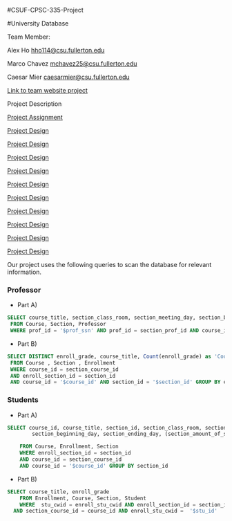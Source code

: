 #CSUF-CPSC-335-Project

#University Database

Team Member:

Alex Ho hho114@csu.fullerton.edu

Marco Chavez mchavez25@csu.fullerton.edu

Caesar Mier caesarmier@csu.fullerton.edu

[Link to team website project ](http://bit.ly/2Pe7P4u "CPSC 332 Project")


Project Description

[Project Assignment](https://github.com/hho114/CSUF-CPSC-332-Project/report/report-2.png)

[Project Design](https://github.com/hho114/CSUF-CPSC-332-Project/report/report-3.png)

[Project Design](https://github.com/hho114/CSUF-CPSC-332-Project/report/report-4.png)

[Project Design](https://github.com/hho114/CSUF-CPSC-332-Project/report/report-5.png)

[Project Design](https://github.com/hho114/CSUF-CPSC-332-Project/report/report-6.png)

[Project Design](https://github.com/hho114/CSUF-CPSC-332-Project/report/report-7.png)

[Project Design](https://github.com/hho114/CSUF-CPSC-332-Project/report/report-8.png)

[Project Design](https://github.com/hho114/CSUF-CPSC-332-Project/report/report-9.png)

[Project Design](https://github.com/hho114/CSUF-CPSC-332-Project/report/report-10.png)

[Project Design](https://github.com/hho114/CSUF-CPSC-332-Project/report/report-11.png)

[Project Design](https://github.com/hho114/CSUF-CPSC-332-Project/report/report-12.png)




Our project uses the following queries to scan the database for relevant information.

### Professor

* Part A)
```sql
SELECT course_title, section_class_room, section_meeting_day, section_beginning_day, section_ending_day
 FROM Course, Section, Professor
 WHERE prof_id = '$prof_ssn' AND prof_id = section_prof_id AND course_id = section_course_id 
```

* Part B)
```sql
SELECT DISTINCT enroll_grade, course_title, Count(enroll_grade) as 'Count'
 FROM Course , Section , Enrollment
 WHERE course_id = section_course_id
 AND enroll_section_id = section_id
 AND course_id = '$course_id' AND section_id = '$section_id' GROUP BY enroll_grade
```

### Students

* Part A)
```sql
SELECT course_id, course_title, section_id, section_class_room, section_meeting_day,
		section_beginning_day, section_ending_day, (section_amount_of_seat-COUNT(enroll_stu_cwid)) as 'num_enrolled'

	FROM Course, Enrollment, Section
	WHERE enroll_section_id = section_id
	AND course_id = section_course_id
	AND course_id = '$course_id' GROUP BY section_id
```

* Part B)
```sql
SELECT course_title, enroll_grade
	FROM Enrollment, Course, Section, Student
	WHERE  stu_cwid = enroll_stu_cwid AND enroll_section_id = section_id
  AND section_course_id = course_id AND enroll_stu_cwid =  '$stu_id'
```

